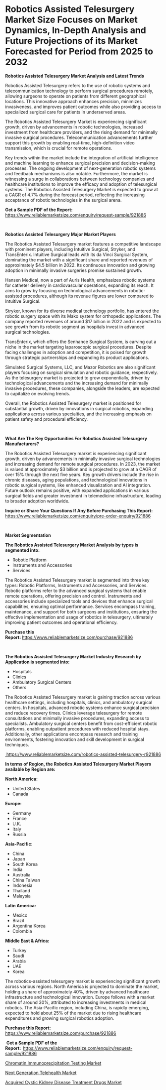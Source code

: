 <p><h1>Robotics Assisted Telesurgery Market Size Focuses on Market Dynamics, In-Depth Analysis and Future Projections of its Market Forecasted for Period from 2025 to 2032</h1></p><p><strong>Robotics Assisted Telesurgery Market Analysis and Latest Trends</strong></p>
<p><p>Robotics Assisted Telesurgery refers to the use of robotic systems and telecommunication technology to perform surgical procedures remotely, allowing surgeons to operate on patients from different geographical locations. This innovative approach enhances precision, minimizes invasiveness, and improves patient outcomes while also providing access to specialized surgical care for patients in underserved areas.</p><p>The Robotics Assisted Telesurgery Market is experiencing significant growth, driven by advancements in robotic technologies, increased investment from healthcare providers, and the rising demand for minimally invasive surgical procedures. Telecommunication advancements further support this growth by enabling real-time, high-definition video transmission, which is crucial for remote operations.</p><p>Key trends within the market include the integration of artificial intelligence and machine learning to enhance surgical precision and decision-making processes. The ongoing development of next-generation robotic systems and feedback mechanisms is also notable. Furthermore, the market is witnessing a surge in collaborations between technology companies and healthcare institutions to improve the efficacy and adoption of telesurgical systems. The Robotics Assisted Telesurgery Market is expected to grow at a CAGR of 4.7% during the forecast period, reflecting the increasing acceptance of robotic technologies in the surgical arena.</p></p>
<p><strong>Get a Sample PDF of the Report:&nbsp;</strong> <a href="https://www.reliablemarketsize.com/enquiry/request-sample/921886?utm_campaign=1943&utm_medium=2&utm_source=Github&utm_content=ia&utm_term=07032025&utm_id=robotics-assisted-telesurgery">https://www.reliablemarketsize.com/enquiry/request-sample/921886</a></p>
<p>&nbsp;</p>
<p><strong>Robotics Assisted Telesurgery Major Market Players</strong></p>
<p><p>The Robotics Assisted Telesurgery market features a competitive landscape with prominent players, including Intuitive Surgical, Stryker, and TransEnterix. Intuitive Surgical leads with its da Vinci Surgical System, dominating the market with a significant share and reported revenues of approximately $4.5 billion in 2022. Its continuous innovation and growing adoption in minimally invasive surgeries promise sustained growth.</p><p>Hansen Medical, now a part of Auris Health, emphasizes robotic systems for catheter delivery in cardiovascular operations, expanding its reach. It aims to grow by focusing on technological advancements in robotic-assisted procedures, although its revenue figures are lower compared to Intuitive Surgical.</p><p>Stryker, known for its diverse medical technology portfolio, has entered the robotic surgery space with its Mako system for orthopedic applications. The company reported revenues of around $17 billion in 2022 and is expected to see growth from its robotic segment as hospitals invest in advanced surgical technologies.</p><p>TransEnterix, which offers the Senhance Surgical System, is carving out a niche in the market targeting laparoscopic surgical procedures. Despite facing challenges in adoption and competition, it is poised for growth through strategic partnerships and expanding its product applications.</p><p>Simulated Surgical Systems, LLC, and Mazor Robotics are also significant players focusing on surgical simulation and robotic guidance, respectively. As the telesurgery market is projected to grow exponentially, driven by technological advancements and the increasing demand for minimally invasive procedures, these companies, alongside the leaders, are expected to capitalize on evolving trends.</p><p>Overall, the Robotics Assisted Telesurgery market is positioned for substantial growth, driven by innovations in surgical robotics, expanding applications across various specialties, and the increasing emphasis on patient safety and procedural efficiency.</p></p>
<p>&nbsp;</p>
<p><strong>What Are The Key Opportunities For Robotics Assisted Telesurgery Manufacturers?</strong></p>
<p><p>The Robotics Assisted Telesurgery market is experiencing significant growth, driven by advancements in minimally invasive surgical technologies and increasing demand for remote surgical procedures. In 2023, the market is valued at approximately $3 billion and is projected to grow at a CAGR of over 15% through the next five years. Key growth drivers include the rise in chronic diseases, aging populations, and technological innovations in robotic surgical systems, like enhanced visualization and AI integration. Future outlook remains positive, with expanded applications in various surgical fields and greater investment in telemedicine infrastructure, leading to broader adoption worldwide.</p></p>
<p><strong>Inquire or Share Your Questions If Any Before Purchasing This Report:</strong> <a href="https://www.reliablemarketsize.com/enquiry/pre-order-enquiry/921886?utm_campaign=1943&utm_medium=2&utm_source=Github&utm_content=ia&utm_term=07032025&utm_id=robotics-assisted-telesurgery">https://www.reliablemarketsize.com/enquiry/pre-order-enquiry/921886</a></p>
<p>&nbsp;</p>
<p><strong>Market Segmentation</strong></p>
<p><strong>The Robotics Assisted Telesurgery Market Analysis by types is segmented into:</strong></p>
<p><ul><li>Robotic Platform</li><li>Instruments and Accessories</li><li>Services</li></ul></p>
<p><p>The Robotics Assisted Telesurgery market is segmented into three key types: Robotic Platforms, Instruments and Accessories, and Services. Robotic platforms refer to the advanced surgical systems that enable remote operations, offering precision and control. Instruments and accessories include specialized tools and devices that enhance surgical capabilities, ensuring optimal performance. Services encompass training, maintenance, and support for both surgeons and institutions, ensuring the effective implementation and usage of robotics in telesurgery, ultimately improving patient outcomes and operational efficiency.</p></p>
<p><strong>Purchase this Report:&nbsp;</strong><a href="https://www.reliablemarketsize.com/purchase/921886?utm_campaign=1943&utm_medium=2&utm_source=Github&utm_content=ia&utm_term=07032025&utm_id=robotics-assisted-telesurgery">https://www.reliablemarketsize.com/purchase/921886</a></p>
<p>&nbsp;</p>
<p><strong>The Robotics Assisted Telesurgery Market Industry Research by Application is segmented into:</strong></p>
<p><ul><li>Hospitals</li><li>Clinics</li><li>Ambulatory Surgical Centers</li><li>Others</li></ul></p>
<p><p>The Robotics Assisted Telesurgery market is gaining traction across various healthcare settings, including hospitals, clinics, and ambulatory surgical centers. In hospitals, advanced robotic systems enhance surgical precision and reduce recovery times. Clinics leverage telesurgery for remote consultations and minimally invasive procedures, expanding access to specialists. Ambulatory surgical centers benefit from cost-efficient robotic platforms, enabling outpatient procedures with reduced hospital stays. Additionally, other applications encompass research and training environments, fostering innovation and skill development in surgical techniques.</p></p>
<p><a href="https://www.reliablemarketsize.com/robotics-assisted-telesurgery-r921886?utm_campaign=1943&utm_medium=2&utm_source=Github&utm_content=ia&utm_term=07032025&utm_id=robotics-assisted-telesurgery">&nbsp;https://www.reliablemarketsize.com/robotics-assisted-telesurgery-r921886</a></p>
<p><strong>In terms of Region, the Robotics Assisted Telesurgery Market Players available by Region are:</strong></p>
<p>
    <p> <strong> North America: </strong>
        <ul>
            <li>United States</li>
            <li>Canada</li>
        </ul>
        </p> 
    <p> <strong> Europe: </strong>
        <ul>
            <li>Germany</li>
            <li>France</li>
            <li>U.K.</li>
            <li>Italy</li>
            <li>Russia</li>
        </ul>
        </p> 
    <p> <strong> Asia-Pacific: </strong>
        <ul>
            <li>China</li>
            <li>Japan</li>
            <li>South Korea</li>
            <li>India</li>
            <li>Australia</li>
            <li>China Taiwan</li>
            <li>Indonesia</li>
            <li>Thailand</li>
            <li>Malaysia</li>
        </ul>
        </p> 
    <p> <strong> Latin America: </strong>
        <ul>
            <li>Mexico</li>
            <li>Brazil</li>
            <li>Argentina Korea</li>
            <li>Colombia</li>
        </ul>
        </p> 
    <p> <strong> Middle East & Africa: </strong>
        <ul>
            <li>Turkey</li>
            <li>Saudi</li>
            <li>Arabia</li>
            <li>UAE</li>
            <li>Korea</li>
        </ul>
    </p>
    </p>
<p><p>The robotics-assisted telesurgery market is experiencing significant growth across various regions. North America is projected to dominate the market, holding a share of approximately 40%, driven by advanced healthcare infrastructure and technological innovation. Europe follows with a market share of around 30%, attributed to increasing investments in medical robotics. The Asia-Pacific region, including China, is rapidly emerging, expected to hold about 25% of the market due to rising healthcare expenditures and growing surgical robotics adoption.</p></p>
<p><strong>Purchase this Report: </strong><a href="https://www.reliablemarketsize.com/purchase/921886?utm_campaign=1943&utm_medium=2&utm_source=Github&utm_content=ia&utm_term=07032025&utm_id=robotics-assisted-telesurgery">https://www.reliablemarketsize.com/purchase/921886</a></p>
<p>&nbsp;<strong>Get a Sample PDF of the Report:&nbsp;&nbsp;</strong><a href="https://www.reliablemarketsize.com/enquiry/request-sample/921886?utm_campaign=1943&utm_medium=2&utm_source=Github&utm_content=ia&utm_term=07032025&utm_id=robotics-assisted-telesurgery">https://www.reliablemarketsize.com/enquiry/request-sample/921886</a></p>
<p><strong></strong></p>
<p><p><a href="https://github.com/nikkoureta1y/Market-Research-Report-List-1/blob/main/chromatin-immunoprecipitation-testing-market.md?utm_campaign=1943&utm_medium=2&utm_source=Github&utm_content=ia&utm_term=07032025&utm_id=robotics-assisted-telesurgery">Chromatin Immunoprecipitation Testing Market</a></p><p><a href="https://github.com/stvnpukaj10/Market-Research-Report-List-1/blob/main/next-generation-telehealth-market.md?utm_campaign=1943&utm_medium=2&utm_source=Github&utm_content=ia&utm_term=07032025&utm_id=robotics-assisted-telesurgery">Next Generation Telehealth Market</a></p><p><a href="https://github.com/ChiragRP21/Market-Research-Report-List-7/blob/main/acquired-cystic-kidney-disease-treatment-drugs-market.md?utm_campaign=1943&utm_medium=2&utm_source=Github&utm_content=ia&utm_term=07032025&utm_id=robotics-assisted-telesurgery">Acquired Cystic Kidney Disease Treatment Drugs Market</a></p></p>